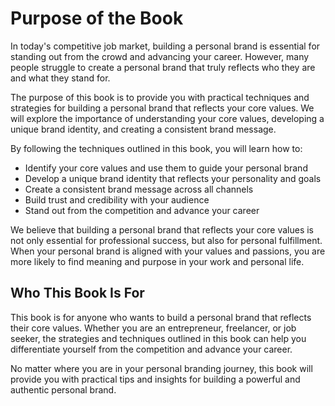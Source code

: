 Purpose of the Book
============================================

In today's competitive job market, building a personal brand is essential for standing out from the crowd and advancing your career. However, many people struggle to create a personal brand that truly reflects who they are and what they stand for.

The purpose of this book is to provide you with practical techniques and strategies for building a personal brand that reflects your core values. We will explore the importance of understanding your core values, developing a unique brand identity, and creating a consistent brand message.

By following the techniques outlined in this book, you will learn how to:

* Identify your core values and use them to guide your personal brand
* Develop a unique brand identity that reflects your personality and goals
* Create a consistent brand message across all channels
* Build trust and credibility with your audience
* Stand out from the competition and advance your career

We believe that building a personal brand that reflects your core values is not only essential for professional success, but also for personal fulfillment. When your personal brand is aligned with your values and passions, you are more likely to find meaning and purpose in your work and personal life.

Who This Book Is For
--------------------

This book is for anyone who wants to build a personal brand that reflects their core values. Whether you are an entrepreneur, freelancer, or job seeker, the strategies and techniques outlined in this book can help you differentiate yourself from the competition and advance your career.

No matter where you are in your personal branding journey, this book will provide you with practical tips and insights for building a powerful and authentic personal brand.
